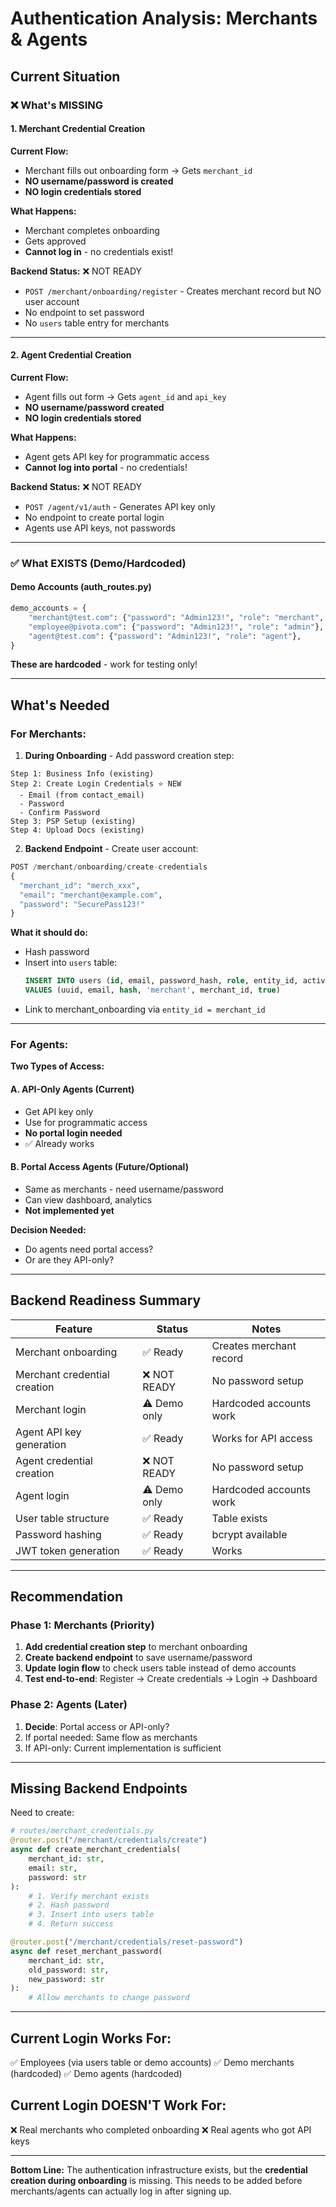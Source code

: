 # Authentication Analysis: Merchants & Agents

## Current Situation

### ❌ What's MISSING

#### 1. **Merchant Credential Creation**
**Current Flow:**
- Merchant fills out onboarding form → Gets `merchant_id`
- **NO username/password is created**
- **NO login credentials stored**

**What Happens:**
- Merchant completes onboarding
- Gets approved
- **Cannot log in** - no credentials exist!

**Backend Status:** ❌ NOT READY
- `POST /merchant/onboarding/register` - Creates merchant record but NO user account
- No endpoint to set password
- No `users` table entry for merchants

---

#### 2. **Agent Credential Creation**  
**Current Flow:**
- Agent fills out form → Gets `agent_id` and `api_key`
- **NO username/password created**
- **NO login credentials stored**

**What Happens:**
- Agent gets API key for programmatic access
- **Cannot log into portal** - no credentials!

**Backend Status:** ❌ NOT READY
- `POST /agent/v1/auth` - Generates API key only
- No endpoint to create portal login
- Agents use API keys, not passwords

---

### ✅ What EXISTS (Demo/Hardcoded)

#### Demo Accounts (auth_routes.py)
```python
demo_accounts = {
    "merchant@test.com": {"password": "Admin123!", "role": "merchant", "merchant_id": "merch_xxx"},
    "employee@pivota.com": {"password": "Admin123!", "role": "admin"},
    "agent@test.com": {"password": "Admin123!", "role": "agent"},
}
```

**These are hardcoded** - work for testing only!

---

## What's Needed

### For Merchants:

1. **During Onboarding** - Add password creation step:
```
Step 1: Business Info (existing)
Step 2: Create Login Credentials ⭐ NEW
  - Email (from contact_email)
  - Password
  - Confirm Password
Step 3: PSP Setup (existing)
Step 4: Upload Docs (existing)
```

2. **Backend Endpoint** - Create user account:
```python
POST /merchant/onboarding/create-credentials
{
  "merchant_id": "merch_xxx",
  "email": "merchant@example.com",
  "password": "SecurePass123!"
}
```

**What it should do:**
- Hash password
- Insert into `users` table:
  ```sql
  INSERT INTO users (id, email, password_hash, role, entity_id, active)
  VALUES (uuid, email, hash, 'merchant', merchant_id, true)
  ```
- Link to merchant_onboarding via `entity_id = merchant_id`

---

### For Agents:

**Two Types of Access:**

#### A. **API-Only Agents** (Current)
- Get API key only
- Use for programmatic access
- **No portal login needed**
- ✅ Already works

#### B. **Portal Access Agents** (Future/Optional)
- Same as merchants - need username/password
- Can view dashboard, analytics
- **Not implemented yet**

**Decision Needed:**
- Do agents need portal access?
- Or are they API-only?

---

## Backend Readiness Summary

| Feature | Status | Notes |
|---------|--------|-------|
| Merchant onboarding | ✅ Ready | Creates merchant record |
| Merchant credential creation | ❌ NOT READY | No password setup |
| Merchant login | ⚠️ Demo only | Hardcoded accounts work |
| Agent API key generation | ✅ Ready | Works for API access |
| Agent credential creation | ❌ NOT READY | No password setup |
| Agent login | ⚠️ Demo only | Hardcoded accounts work |
| User table structure | ✅ Ready | Table exists |
| Password hashing | ✅ Ready | bcrypt available |
| JWT token generation | ✅ Ready | Works |

---

## Recommendation

### Phase 1: Merchants (Priority)
1. **Add credential creation step** to merchant onboarding
2. **Create backend endpoint** to save username/password
3. **Update login flow** to check users table instead of demo accounts
4. **Test end-to-end**: Register → Create credentials → Login → Dashboard

### Phase 2: Agents (Later)
1. **Decide**: Portal access or API-only?
2. If portal needed: Same flow as merchants
3. If API-only: Current implementation is sufficient

---

## Missing Backend Endpoints

Need to create:

```python
# routes/merchant_credentials.py
@router.post("/merchant/credentials/create")
async def create_merchant_credentials(
    merchant_id: str,
    email: str,
    password: str
):
    # 1. Verify merchant exists
    # 2. Hash password
    # 3. Insert into users table
    # 4. Return success

@router.post("/merchant/credentials/reset-password")
async def reset_merchant_password(
    merchant_id: str,
    old_password: str,
    new_password: str
):
    # Allow merchants to change password
```

---

## Current Login Works For:
✅ Employees (via users table or demo accounts)
✅ Demo merchants (hardcoded)
✅ Demo agents (hardcoded)

## Current Login DOESN'T Work For:
❌ Real merchants who completed onboarding
❌ Real agents who got API keys

---

**Bottom Line:** 
The authentication infrastructure exists, but the **credential creation during onboarding** is missing. This needs to be added before merchants/agents can actually log in after signing up.




